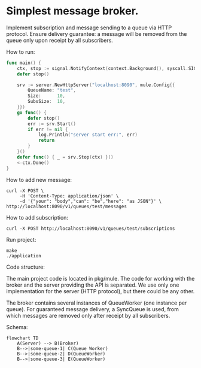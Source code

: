 # Simplest message broker. 

Implement subscription and message sending to a queue via HTTP protocol. 
Ensure delivery guarantee: a message will be removed from the queue only upon receipt by all subscribers.

How to run:
```go
func main() {
	ctx, stop := signal.NotifyContext(context.Background(), syscall.SIGINT, syscall.SIGTERM)
	defer stop()

	srv := server.NewHttpServer("localhost:8090", mule.Config{{
		QueueName: "test",
		Size:      10,
		SubsSize:  10,
	}})
	go func() {
		defer stop()
		err := srv.Start()
		if err != nil {
			log.Println("server start err:", err)
			return
		}
	}()
	defer func() { _ = srv.Stop(ctx) }()
	<-ctx.Done()
}
```

How to add new message:
```
curl -X POST \
     -H 'Content-Type: application/json' \
     -d '{"your": "body","can": "be","here": "as JSON"}' \
http://localhost:8090/v1/queues/test/messages
```

How to add subscription:
```
curl -X POST http://localhost:8090/v1/queues/test/subscriptions
```

Run project:
```
make
./application
```

Code structure:

The main project code is located in pkg/mule. 
The code for working with the broker and the server providing the API is separated. 
We use only one implementation for the server (HTTP protocol), but there could be any other.

The broker contains several instances of QueueWorker (one instance per queue). 
For guaranteed message delivery, a SyncQueue is used, from which messages are removed only after receipt by all subscribers.

Schema:
```mermaid
flowchart TD
    A(Server) --> B(Broker)
    B-->|some-queue-1| C(Queue Worker)
    B-->|some-queue-2| D(QueueWorker)
    B-->|some-queue-3| E(QueueWorker)
```